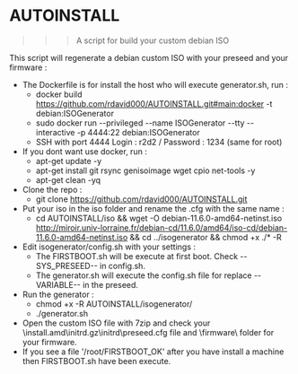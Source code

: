 # AUTOINSTALL

>>> A script for build your custom debian ISO

This script will regenerate a debian custom ISO with your preseed and your firmware :
- The Dockerfile is for install the host who will execute generator.sh, run :
	- docker build https://github.com/rdavid000/AUTOINSTALL.git#main:docker -t debian:ISOGenerator
	- sudo docker run --privileged --name ISOGenerator --tty --interactive -p 4444:22 debian:ISOGenerator
	- SSH with port 4444 Login : r2d2 / Password : 1234 (same for root)
- If you dont want use docker, run :
	- apt-get update -y
	- apt-get install git rsync genisoimage wget cpio net-tools -y
	- apt-get clean -yq
- Clone the repo :
	- git clone https://github.com/rdavid000/AUTOINSTALL.git
- Put your iso in the iso folder and rename the .cfg with the same name :
	- cd AUTOINSTALL/iso && wget -O debian-11.6.0-amd64-netinst.iso http://miroir.univ-lorraine.fr/debian-cd/11.6.0/amd64/iso-cd/debian-11.6.0-amd64-netinst.iso && cd ../isogenerator && chmod +x ./* -R
- Edit isogenerator/config.sh with your settings :
	- The FIRSTBOOT.sh will be execute at first boot. Check --SYS_PRESEED-- in config.sh.
	- The generator.sh will execute the config.sh file for replace --VARIABLE-- in the preseed.
- Run the generator :
	- chmod +x -R AUTOINSTALL/isogenerator/
	- ./generator.sh
- Open the custom ISO file with 7zip and check your \install.amd\initrd.gz\initrd\preseed.cfg file and \firmware\ folder for your firmware.
- If you see a file '/root/FIRSTBOOT_OK' after you have install a machine then FIRSTBOOT.sh have been execute.





